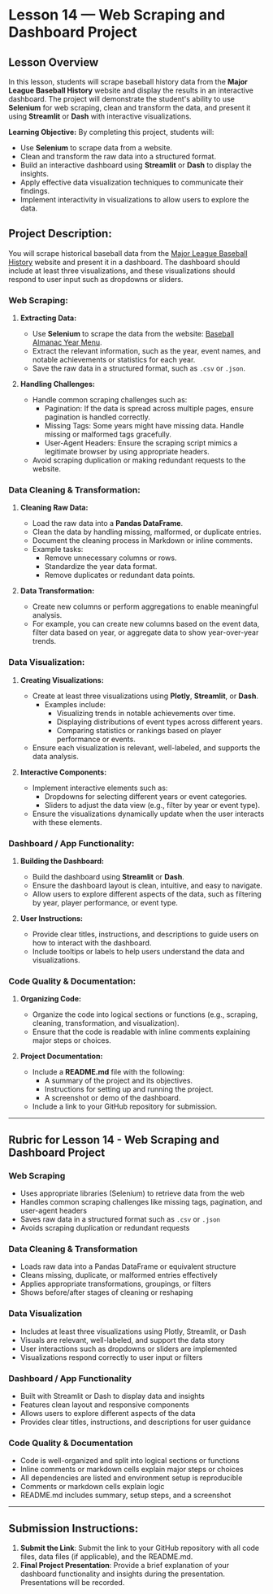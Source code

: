 # Lesson 14 — Web Scraping and Dashboard Project

## **Lesson Overview**
In this lesson, students will scrape baseball history data from the **Major League Baseball History** website and display the results in an interactive dashboard. The project will demonstrate the student's ability to use **Selenium** for web scraping, clean and transform the data, and present it using **Streamlit** or **Dash** with interactive visualizations.

**Learning Objective:** 
By completing this project, students will:
- Use **Selenium** to scrape data from a website.
- Clean and transform the raw data into a structured format.
- Build an interactive dashboard using **Streamlit** or **Dash** to display the insights.
- Apply effective data visualization techniques to communicate their findings.
- Implement interactivity in visualizations to allow users to explore the data.

## **Project Description:**
You will scrape historical baseball data from the [Major League Baseball History](https://www.baseball-almanac.com/yearmenu.shtml) website and present it in a dashboard. The dashboard should include at least three visualizations, and these visualizations should respond to user input such as dropdowns or sliders.

### **Web Scraping:**
1. **Extracting Data:**
   - Use **Selenium** to scrape the data from the website: [Baseball Almanac Year Menu](https://www.baseball-almanac.com/yearmenu.shtml).
   - Extract the relevant information, such as the year, event names, and notable achievements or statistics for each year.
   - Save the raw data in a structured format, such as `.csv` or `.json`.

2. **Handling Challenges:**
   - Handle common scraping challenges such as:
     - Pagination: If the data is spread across multiple pages, ensure pagination is handled correctly.
     - Missing Tags: Some years might have missing data. Handle missing or malformed tags gracefully.
     - User-Agent Headers: Ensure the scraping script mimics a legitimate browser by using appropriate headers.
   - Avoid scraping duplication or making redundant requests to the website.

### **Data Cleaning & Transformation:**
1. **Cleaning Raw Data:**
   - Load the raw data into a **Pandas DataFrame**.
   - Clean the data by handling missing, malformed, or duplicate entries.
   - Document the cleaning process in Markdown or inline comments.
   - Example tasks:
     - Remove unnecessary columns or rows.
     - Standardize the year data format.
     - Remove duplicates or redundant data points.

2. **Data Transformation:**
   - Create new columns or perform aggregations to enable meaningful analysis.
   - For example, you can create new columns based on the event data, filter data based on year, or aggregate data to show year-over-year trends.

### **Data Visualization:**
1. **Creating Visualizations:**
   - Create at least three visualizations using **Plotly**, **Streamlit**, or **Dash**.
     - Examples include:
       - Visualizing trends in notable achievements over time.
       - Displaying distributions of event types across different years.
       - Comparing statistics or rankings based on player performance or events.
   - Ensure each visualization is relevant, well-labeled, and supports the data analysis.

2. **Interactive Components:**
   - Implement interactive elements such as:
     - Dropdowns for selecting different years or event categories.
     - Sliders to adjust the data view (e.g., filter by year or event type).
   - Ensure the visualizations dynamically update when the user interacts with these elements.

### **Dashboard / App Functionality:**
1. **Building the Dashboard:**
   - Build the dashboard using **Streamlit** or **Dash**.
   - Ensure the dashboard layout is clean, intuitive, and easy to navigate.
   - Allow users to explore different aspects of the data, such as filtering by year, player performance, or event type.

2. **User Instructions:**
   - Provide clear titles, instructions, and descriptions to guide users on how to interact with the dashboard.
   - Include tooltips or labels to help users understand the data and visualizations.

### **Code Quality & Documentation:**
1. **Organizing Code:**
   - Organize the code into logical sections or functions (e.g., scraping, cleaning, transformation, and visualization).
   - Ensure that the code is readable with inline comments explaining major steps or choices.
   
2. **Project Documentation:**
   - Include a **README.md** file with the following:
     - A summary of the project and its objectives.
     - Instructions for setting up and running the project.
     - A screenshot or demo of the dashboard.
   - Include a link to your GitHub repository for submission.

---

## **Rubric for Lesson 14 - Web Scraping and Dashboard Project**

### **Web Scraping**

- Uses appropriate libraries (Selenium) to retrieve data from the web
- Handles common scraping challenges like missing tags, pagination, and user-agent headers
- Saves raw data in a structured format such as `.csv` or `.json`
- Avoids scraping duplication or redundant requests

### **Data Cleaning & Transformation**

- Loads raw data into a Pandas DataFrame or equivalent structure
- Cleans missing, duplicate, or malformed entries effectively
- Applies appropriate transformations, groupings, or filters
- Shows before/after stages of cleaning or reshaping

### **Data Visualization**

- Includes at least three visualizations using Plotly, Streamlit, or Dash
- Visuals are relevant, well-labeled, and support the data story
- User interactions such as dropdowns or sliders are implemented
- Visualizations respond correctly to user input or filters

### **Dashboard / App Functionality**

- Built with Streamlit or Dash to display data and insights
- Features clean layout and responsive components
- Allows users to explore different aspects of the data
- Provides clear titles, instructions, and descriptions for user guidance

### **Code Quality & Documentation**

- Code is well-organized and split into logical sections or functions
- Inline comments or markdown cells explain major steps or choices
- All dependencies are listed and environment setup is reproducible
- Comments or markdown cells explain logic
- README.md includes summary, setup steps, and a screenshot

---

## **Submission Instructions:**
1. **Submit the Link**: Submit the link to your GitHub repository with all code files, data files (if applicable), and the README.md.
2. **Final Project Presentation**: Provide a brief explanation of your dashboard functionality and insights during the presentation. Presentations will be recorded.

